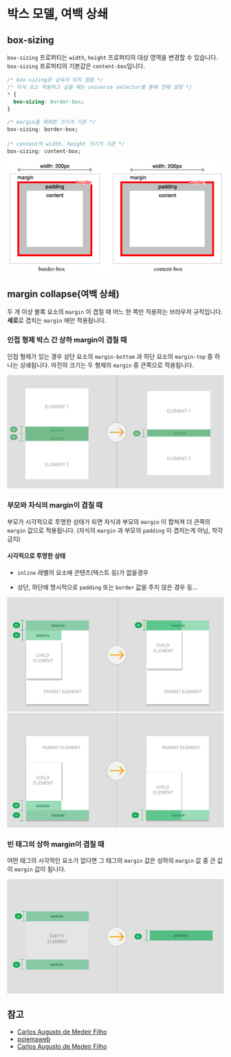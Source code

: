 # 박스 모델, 여백 상쇄

## box-sizing

`box-sizing` 프로퍼티는 `width`, `height` 프로퍼티의 대상 영역을 변경할 수 있습니다.
`box-sizing` 프로퍼티의 기본값은 `content-box`입니다.

```css
/* box-sizing은 상속이 되지 않음 */
/* 자식 요소 적용하고 싶을 때는 universe selector을 통해 전체 설정 */
* {
  box-sizing: border-box;
}
```

```css
/* margin을 제외한 크기가 기준 */
box-sizing: border-box;

/* content의 width, height 크기가 기준 */
box-sizing: content-box;
```

![box-sizing](./img/box-sizing.png)

## margin collapse(여백 상쇄)

두 개 이상 블록 요소의 `margin` 이 겹칠 때 어느 한 쪽만 적용하는 브라우저 규칙입니다.
**세로**로 겹치는 `margin` 에만 적용됩니다.

### 인접 형제 박스 간 상하 margin이 겹칠 때

인접 형제가 있는 경우 상단 요소의 `margin-bottom` 과 하단 요소의 `margin-top` 중 하나는 상쇄됩니다.
마진의 크기는 두 형제의 `margin` 중 큰쪽으로 적용됩니다.

![인접 형제 박스 간 상하 margin이 겹칠 때](./img/brother.png)

### 부모와 자식의 margin이 겹칠 때

부모가 시각적으로 투명한 상태가 되면 자식과 부모의 `margin` 이 합쳐져 더 큰쪽의 `margin` 값으로 적용됩니다.
(자식의 `margin` 과 부모의 `padding` 이 겹치는게 아님, 착각 금지)

#### 시각적으로 투명한 상태

- `inline` 레벨의 요소에 콘텐츠(텍스트 등)가 없을경우

- 상단, 하단에 명시적으로 `padding` 또는 `border` 값을 주지 않은 경우 등…

![부모와 자식의 margin이 겹칠 때](./img/children.png)
![부모와 자식의 margin이 겹칠 때](./img/children2.png)

### 빈 태그의 상하 margin이 겹칠 때

어떤 태그의 시각적인 요소가 없다면 그 태그의 `margin` 값은 상하의 `margin` 값 중 큰 값이 `margin` 값이 됩니다.

![빈 태그의 상하 margin이 겹칠 때](./img/empty-tag.png)

## 참고

- [Carlos Augusto de Medeir Filho](https://dev.to/camfilho/margin-collapse-explained-by-images-361e)
- [poiemaweb](https://poiemaweb.com/css3-box-model#4-box-sizing-%ED%94%84%EB%A1%9C%ED%8D%BC%ED%8B%B0)
- [Carlos Augusto de Medeir Filho](https://dev.to/camfilho/margin-collapse-explained-by-images-361e)
